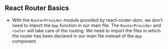 ## React Router Basics

- With the `RouterProvider` module provided by react-router-dom, we don't need to import the `App` function in our main file. The `RouterProvider` and `router` will take care of the routing. We need to import the files in which the router has been declared in our main file instead of the `App` component
